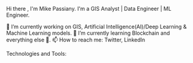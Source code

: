 
Hi there , I'm Mike Passiany.
I'm a GIS Analyst | Data Engineer | ML Engineer.

🔭 I’m currently working on GIS, Artificial Intelligence(AI)/Deep Learning & Machine Learning models.
🌱 I’m currently learning Blockchain and everything else 🤣.
📫 How to reach me: Twitter, LinkedIn

Technologies and Tools:


          
   
     
